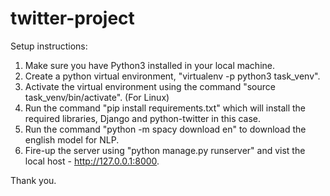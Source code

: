 # twitter-project

Setup instructions:

1. Make sure you have Python3 installed in your local machine.
2. Create a python virtual environment, "virtualenv -p python3 task_venv".
3. Activate the virtual environment using the command "source task_venv/bin/activate". (For Linux)
4. Run the command "pip install requirements.txt" which will install the required libraries, Django and python-twitter in this case.
5. Run the command "python -m spacy download en" to download the english model for NLP.
6. Fire-up the server using "python manage.py runserver" and vist the local host - http://127.0.0.1:8000.

Thank you.
